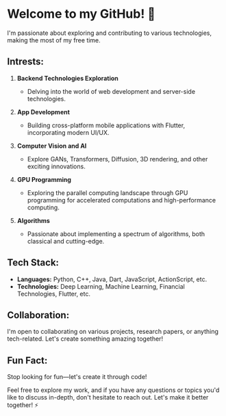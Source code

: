 # Welcome to my GitHub! 👋

I'm passionate about exploring and contributing to various technologies, making the most of my free time.

## Intrests:

1. **Backend Technologies Exploration**
   - Delving into the world of web development and server-side technologies.

2. **App Development**
   - Building cross-platform mobile applications with Flutter, incorporating modern UI/UX.
  
3. **Computer Vision and AI**
   - Explore GANs, Transformers, Diffusion, 3D rendering, and other exciting innovations.

4. **GPU Programming**
   - Exploring the parallel computing landscape through GPU programming for accelerated computations and high-performance computing.

5. **Algorithms**
   - Passionate about implementing a spectrum of algorithms, both classical and cutting-edge.

## Tech Stack:

- **Languages:** Python, C++, Java, Dart, JavaScript, ActionScript, etc.
- **Technologies:** Deep Learning, Machine Learning, Financial Technologies, Flutter, etc.

## Collaboration:

I'm open to collaborating on various projects, research papers, or anything tech-related. Let's create something amazing together!

## Fun Fact:

Stop looking for fun—let's create it through code!

Feel free to explore my work, and if you have any questions or topics you'd like to discuss in-depth, don't hesitate to reach out. Let's make it better together! ⚡
